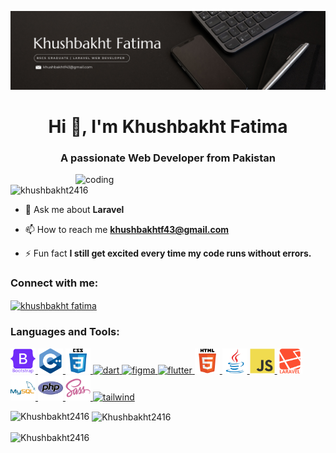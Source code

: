 ![logo](https://github.com/Khushbakht2416/Khushbakht2416/blob/main/GitHub%20Banner.png)
<h1 align="center">Hi 👋, I'm Khushbakht Fatima</h1>
<h3 align="center">A passionate Web Developer from Pakistan</h3>

<img align ="right" alt="coding" width ="400" src="https://media3.giphy.com/media/v1.Y2lkPTc5MGI3NjExamRwNHFocWh4dHNyODhndzFwdnkxNTRpcmtncHV2bGY5ODFzc3BxcyZlcD12MV9pbnRlcm5hbF9naWZfYnlfaWQmY3Q9Zw/Ho8klqe5oPLa8g6BNe/giphy.gif">

<p align="left"> <img src="https://komarev.com/ghpvc/?username=khushbakht2416&label=Profile%20views&color=0e75b6&style=flat" alt="khushbakht2416" /> </p>

- 💬 Ask me about **Laravel**

- 📫 How to reach me **khushbakhtf43@gmail.com**

- ⚡ Fun fact **I still get excited every time my code runs without errors.**

<h3 align="left">Connect with me:</h3>
<p align="left">
<a href="https://linkedin.com/in/khushbakht fatima" target="blank"><img align="center" src="https://raw.githubusercontent.com/rahuldkjain/github-profile-readme-generator/master/src/images/icons/Social/linked-in-alt.svg" alt="khushbakht fatima" height="30" width="40" /></a>
</p>

<h3 align="left">Languages and Tools:</h3>
<p align="left"> <a href="https://getbootstrap.com" target="_blank" rel="noreferrer"> <img src="https://raw.githubusercontent.com/devicons/devicon/master/icons/bootstrap/bootstrap-plain-wordmark.svg" alt="bootstrap" width="40" height="40"/> </a> <a href="https://www.w3schools.com/cpp/" target="_blank" rel="noreferrer"> <img src="https://raw.githubusercontent.com/devicons/devicon/master/icons/cplusplus/cplusplus-original.svg" alt="cplusplus" width="40" height="40"/> </a> <a href="https://www.w3schools.com/css/" target="_blank" rel="noreferrer"> <img src="https://raw.githubusercontent.com/devicons/devicon/master/icons/css3/css3-original-wordmark.svg" alt="css3" width="40" height="40"/> </a> <a href="https://dart.dev" target="_blank" rel="noreferrer"> <img src="https://www.vectorlogo.zone/logos/dartlang/dartlang-icon.svg" alt="dart" width="40" height="40"/> </a> <a href="https://www.figma.com/" target="_blank" rel="noreferrer"> <img src="https://www.vectorlogo.zone/logos/figma/figma-icon.svg" alt="figma" width="40" height="40"/> </a> <a href="https://flutter.dev" target="_blank" rel="noreferrer"> <img src="https://www.vectorlogo.zone/logos/flutterio/flutterio-icon.svg" alt="flutter" width="40" height="40"/> </a> <a href="https://www.w3.org/html/" target="_blank" rel="noreferrer"> <img src="https://raw.githubusercontent.com/devicons/devicon/master/icons/html5/html5-original-wordmark.svg" alt="html5" width="40" height="40"/> </a> <a href="https://www.java.com" target="_blank" rel="noreferrer"> <img src="https://raw.githubusercontent.com/devicons/devicon/master/icons/java/java-original.svg" alt="java" width="40" height="40"/> </a> <a href="https://developer.mozilla.org/en-US/docs/Web/JavaScript" target="_blank" rel="noreferrer"> <img src="https://raw.githubusercontent.com/devicons/devicon/master/icons/javascript/javascript-original.svg" alt="javascript" width="40" height="40"/> </a> <a href="https://laravel.com/" target="_blank" rel="noreferrer"> <img src="https://raw.githubusercontent.com/devicons/devicon/master/icons/laravel/laravel-plain-wordmark.svg" alt="laravel" width="40" height="40"/> </a> <a href="https://www.mysql.com/" target="_blank" rel="noreferrer"> <img src="https://raw.githubusercontent.com/devicons/devicon/master/icons/mysql/mysql-original-wordmark.svg" alt="mysql" width="40" height="40"/> </a> <a href="https://www.php.net" target="_blank" rel="noreferrer"> <img src="https://raw.githubusercontent.com/devicons/devicon/master/icons/php/php-original.svg" alt="php" width="40" height="40"/> </a> <a href="https://sass-lang.com" target="_blank" rel="noreferrer"> <img src="https://raw.githubusercontent.com/devicons/devicon/master/icons/sass/sass-original.svg" alt="sass" width="40" height="40"/> </a> <a href="https://tailwindcss.com/" target="_blank" rel="noreferrer"> <img src="https://www.vectorlogo.zone/logos/tailwindcss/tailwindcss-icon.svg" alt="tailwind" width="40" height="40"/> </a> </p>

<p><img align="left" src="https://github-readme-stats.vercel.app/api/top-langs?username=Khushbakht2416&show_icons=true&locale=en&layout=compact" alt="Khushbakht2416" /></p>

<p>&nbsp;<img align="center" src="https://github-readme-stats.vercel.app/api?username=Khushbakht2416&show_icons=true&locale=en" alt="Khushbakht2416" /></p>

<p><img align="center" src="https://github-readme-streak-stats.herokuapp.com/?user=Khushbakht2416&" alt="Khushbakht2416" /></p>
